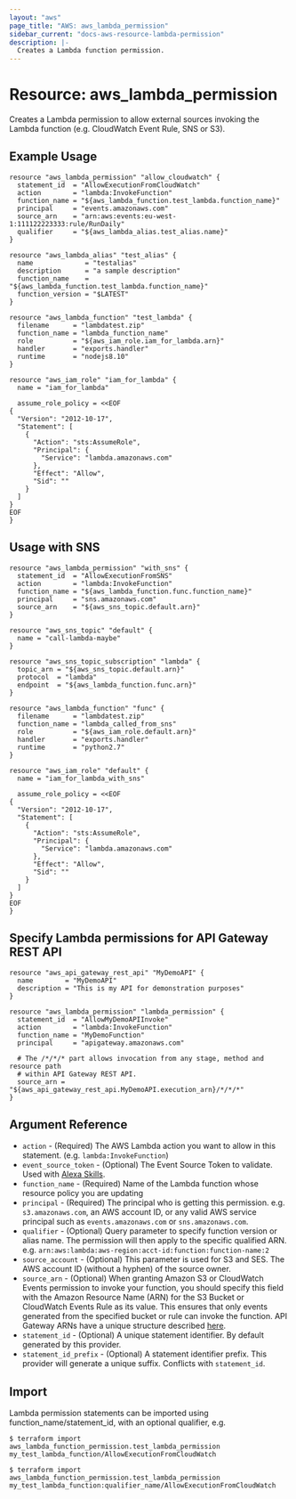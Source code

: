 ```yaml
---
layout: "aws"
page_title: "AWS: aws_lambda_permission"
sidebar_current: "docs-aws-resource-lambda-permission"
description: |-
  Creates a Lambda function permission.
---
```


# Resource: aws_lambda_permission

Creates a Lambda permission to allow external sources invoking the Lambda function
(e.g. CloudWatch Event Rule, SNS or S3).

## Example Usage

```hcl
resource "aws_lambda_permission" "allow_cloudwatch" {
  statement_id  = "AllowExecutionFromCloudWatch"
  action        = "lambda:InvokeFunction"
  function_name = "${aws_lambda_function.test_lambda.function_name}"
  principal     = "events.amazonaws.com"
  source_arn    = "arn:aws:events:eu-west-1:111122223333:rule/RunDaily"
  qualifier     = "${aws_lambda_alias.test_alias.name}"
}

resource "aws_lambda_alias" "test_alias" {
  name             = "testalias"
  description      = "a sample description"
  function_name    = "${aws_lambda_function.test_lambda.function_name}"
  function_version = "$LATEST"
}

resource "aws_lambda_function" "test_lambda" {
  filename      = "lambdatest.zip"
  function_name = "lambda_function_name"
  role          = "${aws_iam_role.iam_for_lambda.arn}"
  handler       = "exports.handler"
  runtime       = "nodejs8.10"
}

resource "aws_iam_role" "iam_for_lambda" {
  name = "iam_for_lambda"

  assume_role_policy = <<EOF
{
  "Version": "2012-10-17",
  "Statement": [
    {
      "Action": "sts:AssumeRole",
      "Principal": {
        "Service": "lambda.amazonaws.com"
      },
      "Effect": "Allow",
      "Sid": ""
    }
  ]
}
EOF
}
```

## Usage with SNS

```hcl
resource "aws_lambda_permission" "with_sns" {
  statement_id  = "AllowExecutionFromSNS"
  action        = "lambda:InvokeFunction"
  function_name = "${aws_lambda_function.func.function_name}"
  principal     = "sns.amazonaws.com"
  source_arn    = "${aws_sns_topic.default.arn}"
}

resource "aws_sns_topic" "default" {
  name = "call-lambda-maybe"
}

resource "aws_sns_topic_subscription" "lambda" {
  topic_arn = "${aws_sns_topic.default.arn}"
  protocol  = "lambda"
  endpoint  = "${aws_lambda_function.func.arn}"
}

resource "aws_lambda_function" "func" {
  filename      = "lambdatest.zip"
  function_name = "lambda_called_from_sns"
  role          = "${aws_iam_role.default.arn}"
  handler       = "exports.handler"
  runtime       = "python2.7"
}

resource "aws_iam_role" "default" {
  name = "iam_for_lambda_with_sns"

  assume_role_policy = <<EOF
{
  "Version": "2012-10-17",
  "Statement": [
    {
      "Action": "sts:AssumeRole",
      "Principal": {
        "Service": "lambda.amazonaws.com"
      },
      "Effect": "Allow",
      "Sid": ""
    }
  ]
}
EOF
}
```

## Specify Lambda permissions for API Gateway REST API

```hcl
resource "aws_api_gateway_rest_api" "MyDemoAPI" {
  name        = "MyDemoAPI"
  description = "This is my API for demonstration purposes"
}

resource "aws_lambda_permission" "lambda_permission" {
  statement_id  = "AllowMyDemoAPIInvoke"
  action        = "lambda:InvokeFunction"
  function_name = "MyDemoFunction"
  principal     = "apigateway.amazonaws.com"

  # The /*/*/* part allows invocation from any stage, method and resource path
  # within API Gateway REST API.
  source_arn = "${aws_api_gateway_rest_api.MyDemoAPI.execution_arn}/*/*/*"
}
```

## Argument Reference

 * `action` - (Required) The AWS Lambda action you want to allow in this statement. (e.g. `lambda:InvokeFunction`)
 * `event_source_token` - (Optional) The Event Source Token to validate.  Used with [Alexa Skills][1].
 * `function_name` - (Required) Name of the Lambda function whose resource policy you are updating
 * `principal` - (Required) The principal who is getting this permission.
 	e.g. `s3.amazonaws.com`, an AWS account ID, or any valid AWS service principal
 	such as `events.amazonaws.com` or `sns.amazonaws.com`.
 * `qualifier` - (Optional) Query parameter to specify function version or alias name.
 	The permission will then apply to the specific qualified ARN.
 	e.g. `arn:aws:lambda:aws-region:acct-id:function:function-name:2`
 * `source_account` - (Optional) This parameter is used for S3 and SES. The AWS account ID (without a hyphen) of the source owner.
 * `source_arn` - (Optional) When granting Amazon S3 or CloudWatch Events permission to
 	invoke your function, you should specify this field with the Amazon Resource Name (ARN)
 	for the S3 Bucket or CloudWatch Events Rule as its value.  This ensures that only events
 	generated from the specified bucket or rule can invoke the function.
 	API Gateway ARNs have a unique structure described
 	[here](http://docs.aws.amazon.com/apigateway/latest/developerguide/api-gateway-control-access-using-iam-policies-to-invoke-api.html).
 * `statement_id` - (Optional) A unique statement identifier. By default generated by this provider.
 * `statement_id_prefix` - (Optional) A statement identifier prefix. This provider will generate a unique suffix. Conflicts with `statement_id`.

[1]: https://developer.amazon.com/docs/custom-skills/host-a-custom-skill-as-an-aws-lambda-function.html#use-aws-cli

## Import

Lambda permission statements can be imported using function_name/statement_id, with an optional qualifier, e.g.

```
$ terraform import aws_lambda_function_permission.test_lambda_permission my_test_lambda_function/AllowExecutionFromCloudWatch

$ terraform import aws_lambda_function_permission.test_lambda_permission my_test_lambda_function:qualifier_name/AllowExecutionFromCloudWatch
```